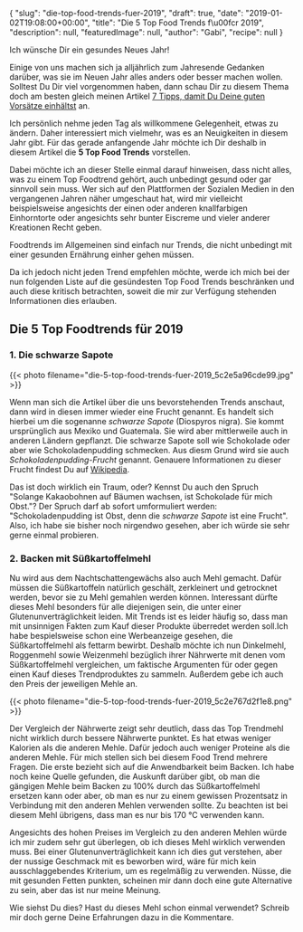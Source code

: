 {
    "slug": "die-top-food-trends-fuer-2019",
    "draft": true,
    "date": "2019-01-02T19:08:00+00:00",
    "title": "Die 5 Top Food Trends f\u00fcr 2019",
    "description": null,
    "featuredImage": null,
    "author": "Gabi",
    "recipe": null
}

Ich wünsche Dir ein gesundes Neues Jahr! 

Einige von uns machen sich ja alljährlich zum Jahresende Gedanken darüber, was sie im Neuen Jahr alles anders oder besser machen wollen. Solltest Du Dir viel vorgenommen haben, dann schau Dir zu diesem Thema doch am besten gleich meinen Artikel [7 Tipps, damit Du Deine guten Vorsätze einhältst](https://kochfokus.de/artikel/7-tipps-damit-du-deine-guten-vorsaetze-einhaeltst/ "7 Tipps, damit Du Deine guten Vorsätze einhältst") an.

Ich persönlich nehme jeden Tag als willkommene Gelegenheit, etwas zu ändern. Daher interessiert mich vielmehr, was es an Neuigkeiten in diesem Jahr gibt. Für das gerade anfangende Jahr möchte ich Dir deshalb in diesem Artikel die **5 Top Food Trends** vorstellen.

Dabei möchte ich an dieser Stelle einmal darauf hinweisen, dass nicht alles, was zu einem Top Foodtrend gehört, auch unbedingt gesund oder gar sinnvoll sein muss. Wer sich auf den Plattformen der Sozialen Medien in den vergangenen Jahren näher umgeschaut hat, wird mir vielleicht beispielsweise angesichts der einen oder anderen knallfarbigen Einhorntorte oder angesichts sehr bunter Eiscreme und vieler anderer Kreationen Recht geben.

Foodtrends im Allgemeinen sind einfach nur Trends, die nicht unbedingt mit einer gesunden Ernährung  einher gehen müssen.

Da ich jedoch nicht jeden Trend empfehlen möchte, werde ich mich bei der nun folgenden Liste auf die gesündesten Top Food Trends beschränken und auch diese  kritisch betrachten, soweit die mir zur Verfügung stehenden Informationen dies erlauben.


## Die 5 Top Foodtrends für 2019

### 1. Die schwarze Sapote

{{< photo filename="die-5-top-food-trends-fuer-2019_5c2e5a96cde99.jpg" >}}

Wenn man sich die Artikel über die uns bevorstehenden Trends anschaut, dann wird in diesen immer wieder eine Frucht genannt. Es handelt sich hierbei um die sogenanne *schwarze Sapote* (Diospyros nigra). Sie kommt ursprünglich aus Mexiko und Guatemala. Sie wird aber mittlerweile auch in anderen Ländern gepflanzt. Die schwarze Sapote soll wie Schokolade oder aber wie Schokoladenpudding schmecken. Aus diesm Grund  wird sie auch *Schokoladenpudding-Frucht* genannt. Genauere Informationen zu dieser Frucht findest Du  auf [Wikipedia](https://de.wikipedia.org/wiki/Schwarze_Sapote "Wikipedia").

Das ist doch wirklich ein Traum, oder? Kennst Du auch den Spruch "Solange Kakaobohnen auf Bäumen wachsen, ist Schokolade für mich Obst."? Der Spruch darf ab sofort umformuliert werden: "Schokoladenpudding ist Obst, denn die *schwarze Sapote* ist eine Frucht".  Also, ich habe sie bisher noch nirgendwo gesehen, aber ich würde sie sehr gerne einmal probieren.


### 2. Backen mit Süßkartoffelmehl

Nu wird aus dem Nachtschattengewächs also auch Mehl gemacht. Dafür müssen die Süßkartoffeln natürlich geschält, zerkleinert und getrocknet werden, bevor sie zu Mehl gemahlen werden können. Interessant dürfte dieses Mehl besonders für alle diejenigen sein, die unter einer Glutenunverträglichkeit leiden. Mit Trends ist es leider häufig so, dass man mit unsinnigen Fakten zum Kauf dieser Produkte überredet werden soll.Ich habe bespielsweise schon eine Werbeanzeige gesehen, die Süßkartoffelmehl als fettarm bewirbt. Deshalb möchte ich nun Dinkelmehl, Roggenmehl sowie Weizenmehl bezüglich ihrer Nährwerte mit denen vom Süßkartoffelmehl vergleichen, um faktische Argumenten für oder gegen einen Kauf dieses Trendproduktes zu sammeln. Außerdem gebe ich auch den Preis der jeweiligen Mehle an.


{{< photo filename="die-5-top-food-trends-fuer-2019_5c2e767d2f1e8.png" >}}


Der Vergleich der Nährwerte zeigt sehr deutlich, dass das Top Trendmehl nicht wirklich durch bessere Nährwerte punktet. Es hat etwas weniger Kalorien als die anderen Mehle. Dafür jedoch auch weniger Proteine als die anderen Mehle. Für mich stellen sich bei diesem Food Trend mehrere Fragen. Die erste bezieht sich auf die Anwendbarkeit beim Backen. Ich habe noch keine Quelle gefunden, die Auskunft darüber gibt, ob man die gängigen Mehle beim Backen zu 100% durch das Süßkartoffelmehl ersetzen kann oder aber, ob man es nur zu einem gewissen Prozentsatz in Verbindung mit den anderen Mehlen verwenden sollte. Zu beachten ist bei diesem Mehl übrigens, dass man es nur bis 170 °C verwenden  kann.

Angesichts des hohen Preises im Vergleich zu den anderen Mehlen würde ich mir zudem sehr gut überlegen, ob ich dieses Mehl wirklich verwenden muss. Bei einer Glutenunverträglichkeit kann ich dies gut verstehen, aber der nussige Geschmack mit es beworben wird, wäre für mich kein ausschlaggebendes Kriterium, um es regelmäßig zu verwenden. Nüsse, die mit gesunden Fetten punkten, scheinen mir dann doch eine gute Alternative zu sein, aber das ist nur meine Meinung.

Wie siehst Du dies? Hast du dieses Mehl schon einmal verwendet? Schreib mir doch gerne Deine Erfahrungen dazu in die Kommentare.